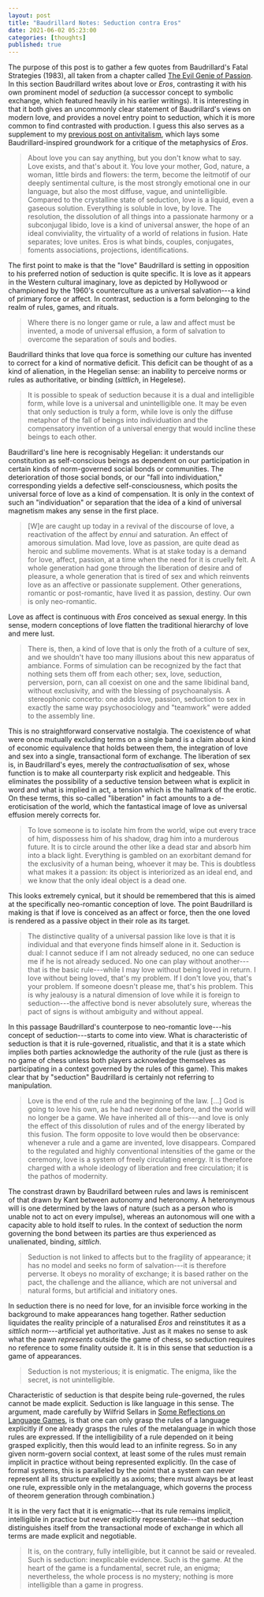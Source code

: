 ```yaml
---
layout: post
title: "Baudrillard Notes: Seduction contra Eros"
date: 2021-06-02 05:23:00
categories: [thoughts]
published: true
---
```


The purpose of this post is to gather a few quotes from Baudrillard's Fatal Strategies (1983), all taken from a chapter called [The Evil Genie of Passion]({{site.baseurl}}/assets/pdf/baudrillard-passion.pdf). In this section Baudrillard writes about love or _Eros_, contrasting it with his own prominent model of _seduction_ (a successor concept to symbolic exchange, which featured heavily in his earlier writings). It is interesting in that it both gives an uncommonly clear statement of Baudrillard's views on modern love, and provides a novel entry point to seduction, which it is more common to find contrasted with production. I guess this also serves as a supplement to my [previous post on antivitalism]({{site.baseurl}}/2021/05/31/antivitalism.html), which lays some Baudrillard-inspired groundwork for a critique of the metaphysics of _Eros_.

<!--more-->

> About love you can say anything, but you don't know what to say. Love exists, and that's about it. You love your mother, God, nature, a woman, little birds and flowers: the term, become the leitmotif of our deeply sentimental culture, is the most strongly emotional one in our language, but also the most diffuse, vague, and unintelligible. Compared to the crystalline state of seduction, love is a liquid, even a gaseous solution. Everything is soluble in love, by love. The resolution, the dissolution of all things into a passionate harmony or a subconjugal libido, love is a kind of universal answer, the hope of an ideal conviviality, the virtuality of a world of relations in fusion. Hate separates; love unites. Eros is what binds, couples, conjugates, foments associations, projections, identifications.

The first point to make is that the "love" Baudrillard is setting in opposition to his preferred notion of seduction is quite specific. It is love as it appears in the Western cultural imaginary, love as depicted by Hollywood or championed by the 1960's counterculture as a universal salvation---a kind of primary force or affect. In contrast, seduction is a form belonging to the realm of rules, games, and rituals.

> Where there is no longer game or rule, a law and affect must be invented, a mode of universal effusion, a form of salvation to overcome the separation of souls and bodies.

Baudrillard thinks that love qua force is something our culture has invented to correct for a kind of normative deficit. This deficit can be thought of as a kind of alienation, in the Hegelian sense: an inability to perceive norms or rules as authoritative, or binding (_sittlich_, in Hegelese).

> It is possible to speak of seduction because it is a dual and intelligible form, while love is a universal and unintelligible one. It may be even that only seduction is truly a form, while love is only the diffuse metaphor of the fall of beings into individuation and the compensatory invention of a universal energy that would incline these beings to each other.

Baudrillard's line here is recognisably Hegelian: it understands our constitution as self-conscious beings as dependent on our participation in certain kinds of norm-governed social bonds or communities. The deterioration of those social bonds, or our "fall into individuation," corresponding yields a defective self-consciousness, which posits the universal force of love as a kind of compensation. It is only in the context of such an "individuation" or separation that the idea of a kind of universal magnetism makes any sense in the first place.

> [W]e are caught up today in a revival of the discourse of love, a reactivation of the affect by _ennui_ and saturation. An effect of amorous simulation. Mad love, love as passion, are quite dead as heroic and sublime movements. What is at stake today is a demand for love, affect, passion, at a time when the need for it is cruelly felt. A whole generation had gone through the liberation of desire and of pleasure, a whole generation that is tired of sex and which reinvents love as an affective or passionate supplement. Other generations, romantic or post-romantic, have lived it as passion, destiny. Our own is only neo-romantic.

Love as affect is continuous with _Eros_ conceived as sexual energy. In this sense, modern conceptions of love flatten the traditional hierarchy of love and mere lust.

> There is, then, a kind of love that is only the froth of a culture of sex, and we shouldn't have too many illusions about this new apparatus of ambiance. Forms of simulation can be recognized by the fact that nothing sets them off from each other; sex, love, seduction, perversion, porn, can all coexist on one and the same libidinal band, without exclusivity, and with the blessing of psychoanalysis. A stereophonic concerto: one adds love, passion, seduction to sex in exactly the same way psychosociology and "teamwork" were added to the assembly line.

This is no straightforward conservative nostalgia. The coexistence of what were once mutually excluding terms on a single band is a claim about a kind of economic equivalence that holds between them, the integration of love and sex into a single, transactional form of exchange. The liberation of sex is, in Baudrillard's eyes, merely the _contractualisation_ of sex, whose function is to make all counterparty risk explicit and hedgeable. This eliminates the possibility of a seductive tension between what is explicit in word and what is implied in act, a tension which is the hallmark of the erotic. On these terms, this so-called "liberation" in fact amounts to a de-eroticisation of the world, which the fantastical image of love as universal effusion merely corrects for.

> To love someone is to isolate him from the world, wipe out every trace of him, dispossess him of his shadow, drag him into a murderous future. It is to circle around the other like a dead star and absorb him into a black light. Everything is gambled on an exorbitant demand for the exclusivity of a human being, whoever it may be. This is doubtless what makes it a passion: its object is interiorized as an ideal end, and we know that the only ideal object is a dead one.

This looks extremely cynical, but it should be remembered that this is aimed at the specifically neo-romantic conception of love. The point Baudrillard is making is that if love is conceived as an affect or force, then the one loved is rendered as a passive object in their role as its target.

> The distinctive quality of a universal passion like love is that it is individual and that everyone finds himself alone in it. Seduction is dual: I cannot seduce if I am not already seduced, no one can seduce me if he is not already seduced. No one can play without another---that is the basic rule---while I may love without being loved in return. I love without being loved, that's my problem. If I don't love you, that's your problem. If someone doesn't please me, that's his problem. This is why jealousy is a natural dimension of love while it is foreign to seduction---the affective bond is never absolutely sure, whereas the pact of signs is without ambiguity and without appeal.

In this passage Baudrillard's counterpose to neo-romantic love---his concept of seduction---starts to come into view. What is characteristic of seduction is that it is rule-governed, ritualistic, and that it is a state which implies both parties acknowledge the authority of the rule (just as there is no game of chess unless both players acknowledge themselves as participating in a context governed by the rules of this game). This makes clear that by "seduction" Baudrillard is certainly not referring to manipulation.

> Love is the end of the rule and the beginning of the law. [...] God is going to love his own, as he had never done before, and the world will no longer be a game. We have inherited all of this---and love is only the effect of this dissolution of rules and of the energy liberated by this fusion. The form opposite to love would then be observance: whenever a rule and a game are invented, love disappears. Compared to the regulated and highly conventional intensities of the game or the ceremony, love is a system of freely circulating energy. It is therefore charged with a whole ideology of liberation and free circulation; it is the pathos of modernity.

The constrast drawn by Baudrillard between rules and laws is reminiscent of that drawn by Kant between autonomy and heteronomy. A heteronymous will is one determined by the laws of nature (such as a person who is unable not to act on every impulse), whereas an autonomous will one with a capacity able to hold itself to rules. In the context of seduction the norm governing the bond between its parties are thus experienced as unalienated, binding, _sittlich_.

> Seduction is not linked to affects but to the fragility of appearance; it has no model and seeks no form of salvation---it is therefore perverse. It obeys no morality of exchange; it is based rather on the pact, the challenge and the alliance, which are not universal and natural forms, but artificial and initiatory ones.

In seduction there is no need for love, for an invisible force working in the background to make appearances hang together. Rather seduction liquidates the reality principle of a naturalised _Eros_ and reinstitutes it as a _sittlich_ norm---artificial yet authoritative. Just as it makes no sense to ask what the pawn _represents_ outside the game of chess, so seduction requires no reference to some finality outside it. It is in this sense that seduction is a game of appearances.

> Seduction is not mysterious; it is enigmatic. The enigma, like the secret, is not unintelligible.

Characteristic of seduction is that despite being rule-governed, the rules cannot be made explicit. Seduction is like language in this sense. The argument, made carefully by Wilfrid Sellars in [Some Reflections on Language Games]({{site.baseurl}}/assets/pdf/sellars-games.pdf), is that one can only grasp the rules of a language explicitly if one already grasps the rules of the metalanguage in which those rules are expressed. If the intelligibility of a rule depended on it being grasped explicitly, then this would lead to an infinite regress. So in any given norm-govern social context, at least some of the rules must remain implicit in practice without being represented explicitly. (In the case of formal systems, this is paralleled by the point that a system can never represent all its structure explicitly as axioms; there must always be at least one rule, expressible only in the metalanguage, which governs the process of theorem generation through combination.)

It is in the very fact that it is enigmatic---that its rule remains implicit, intelligible in practice but never explicitly representable---that seduction distinguishes itself from the transactional mode of exchange in which all terms are made explicit and negotiable.

> It is, on the contrary, fully intelligible, but it cannot be said or revealed. Such is seduction: inexplicable evidence. Such is the game. At the heart of the game is a fundamental, secret rule, an enigma; nevertheless, the whole process is no mystery; nothing is more intelligible than a game in progress.
